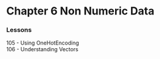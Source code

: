 # Chapter 6 Non Numeric Data

### Lessons
105 - Using OneHotEncoding<br>
106 - Understanding Vectors<br>